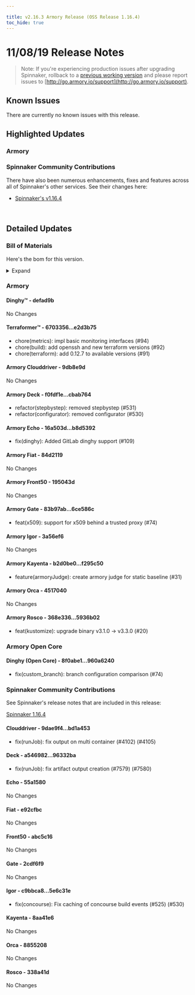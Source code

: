 ```yaml
---

title: v2.16.3 Armory Release (OSS Release 1.16.4)
toc_hide: true
---
```


# 11/08/19 Release Notes


> Note: If you're experiencing production issues after upgrading Spinnaker, rollback to a [previous working version](http://docs.armory.io/admin-guides/troubleshooting/#i-upgraded-spinnaker-and-it-is-no-longer-responding-how-do-i-rollback) and please report issues to [http://go.armory.io/support](http://go.armory.io/support).


## Known Issues
There are currently no known issues with this release.

## Highlighted Updates
### Armory

###  Spinnaker Community Contributions
There have also been numerous enhancements, fixes and features across all of Spinnaker's other services. See their changes here:  
* [Spinnaker's v1.16.4](https://www.spinnaker.io/community/releases/versions/1-16-4-changelog)  

<br>

## Detailed Updates

### Bill of Materials
Here's the bom for this version.
<details><summary>Expand</summary>
<pre class="highlight">
<code>version: 2.16.3-rc1395
timestamp: "2019-11-08 22:54:13"
services:
  clouddriver:
    version: 6.3.2-9db8e9d-bd1a453-rc12
  deck:
    version: 2.12.3-cbab764-96332ba-rc30
  dinghy:
    version: 0.0.4-defad9b-rc1547
  echo:
    version: 2.8.1-b8d5392-55a1580-rc10
  fiat:
    version: 1.7.0-84d2119-e92cfbc-rc4
  front50:
    version: 0.19.0-195043d-abc5c16-rc4
  gate:
    version: 1.12.1-6ce586c-2cdf6f9-rc9
  igor:
    version: 1.6.0-3a56ef6-5e6c31e-rc8
  kayenta:
    version: 0.11.0-f295c50-8aa41e6-rc6
  monitoring-daemon:
    version: 0.15.0-f626bb6-rc128
  monitoring-third-party:
    version: 0.15.0-f626bb6-rc128
  orca:
    version: 2.10.1-4517040-8855208-rc16
  rosco:
    version: 0.14.0-5936b02-338a41d-rc9
  terraformer:
    version: 0.0.2-e2d3b75-rc5
dependencies:
  redis:
    version: 2:2.8.4-2
artifactSources:
  dockerRegistry: docker.io/armory</code>
</pre>
</details>


### Armory
#### Dinghy&trade; - defad9b
No Changes

#### Terraformer&trade; - 6703356...e2d3b75
 - chore(metrics): impl basic monitoring interfaces (#94)
 - chore(build): add openssh and new terraform versions (#92)
 - chore(terraform): add 0.12.7 to available versions (#91)

#### Armory Clouddriver  - 9db8e9d
No Changes

#### Armory Deck  - f0fdf1e...cbab764
 - refactor(stepbystep): removed stepbystep (#531)
 - refactor(configurator): removed configurator (#530)

#### Armory Echo  - 16a503d...b8d5392
 - fix(dinghy): Added GitLab dinghy support (#109)

#### Armory Fiat  - 84d2119
No Changes

#### Armory Front50  - 195043d
No Changes

#### Armory Gate  - 83b97ab...6ce586c
 - feat(x509): support for x509 behind a trusted proxy (#74)

#### Armory Igor  - 3a56ef6
No Changes

#### Armory Kayenta  - b2d0be0...f295c50
 - feature(armoryJudge): create armory judge for static baseline (#31)

#### Armory Orca  - 4517040
No Changes

#### Armory Rosco  - 368e336...5936b02
 - feat(kustomize): upgrade binary v3.1.0 -> v3.3.0 (#20)

### Armory Open Core
#### Dinghy (Open Core) - 8f0abe1...960a6240
 - fix(custom_branch): branch configuration comparison (#74)


###  Spinnaker Community Contributions
See Spinnaker's release notes that are included in this release:

[Spinnaker 1.16.4](https://www.spinnaker.io/community/releases/versions/1-16-4-changelog#individual-service-changes)  

#### Clouddriver  - 9dae9f4...bd1a453
 - fix(runJob): fix output on multi container (#4102) (#4105)

#### Deck  - a546982...96332ba
 - fix(runJob): fix artifact output creation (#7579) (#7580)

#### Echo  - 55a1580
No Changes

#### Fiat  - e92cfbc
No Changes

#### Front50  - abc5c16
No Changes

#### Gate  - 2cdf6f9
No Changes

#### Igor  - c9bbca8...5e6c31e
 - fix(concourse): Fix caching of concourse build events (#525) (#530)

#### Kayenta  - 8aa41e6
No Changes

#### Orca  - 8855208
No Changes

#### Rosco  - 338a41d
No Changes
